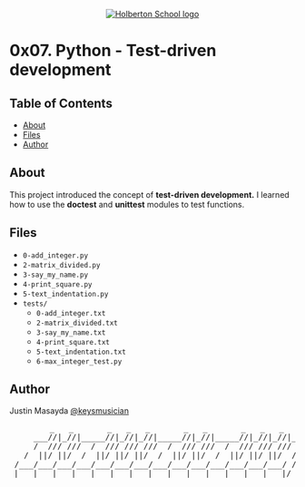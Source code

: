 <p align="center">
  <a href=#>
    <img src="https://intranet.hbtn.io/assets/holberton-logo-full-black-157ccfa3d2134776c1e3f78c0fe682968e8848b64fcacc6187976044f75f35a8.png" alt="Holberton School logo">
  </a>
</p>

# 0x07. Python - Test-driven development

## Table of Contents
* [About](#about)
* [Files](#files)
* [Author](#author)

## About
This project introduced the concept of **test-driven development.** I learned how to use the **doctest** and **unittest** modules to test functions.

## Files
* `0-add_integer.py`
* `2-matrix_divided.py`
* `3-say_my_name.py`
* `4-print_square.py`
* `5-text_indentation.py`
* `tests/`
	* `0-add_integer.txt`
	* `2-matrix_divided.txt`
	* `3-say_my_name.txt`
	* `4-print_square.txt`
	* `5-text_indentation.txt`
	* `6-max_integer_test.py`
## Author
Justin Masayda [@keysmusician](https://github.com/keysmusician)
<pre align="center">
      _   _       _   _   _       _   _       _   _   _
     ___//|_//|_____//|_//|_//|_____//|_//|_____//|_//|_//|___
     /  /// ///  /  /// /// ///  /  /// ///  /  /// /// ///  / |
   /  ||/ ||/  /  ||/ ||/ ||/  /  ||/ ||/  /  ||/ ||/ ||/  / /
 /___/___/___/___/___/___/___/___/___/___/___/___/___/___/ /
|___|___|___|___|___|___|___|___|___|___|___|___|___|___|/
</pre>
<p><span style="font-family: 'Lucida Console'; line-height: 14px; font-size: 14px; display: inline-block;">&nbsp;</span></p>

